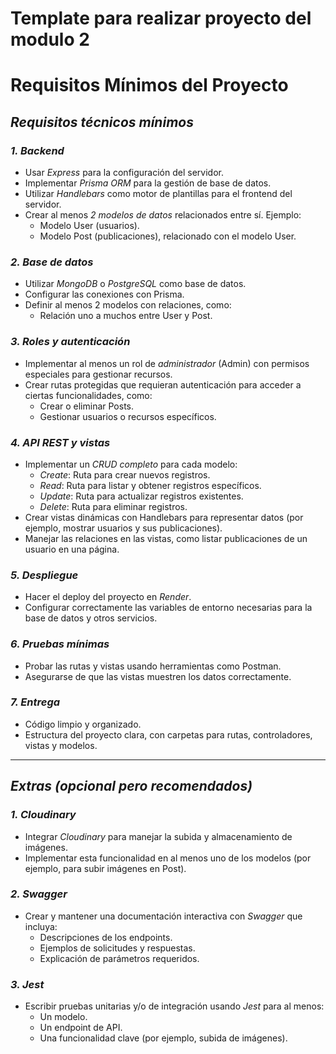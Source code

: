 # Template para realizar proyecto del modulo 2
# Requisitos Mínimos del Proyecto

## *Requisitos técnicos mínimos*

### *1. Backend*
- Usar *Express* para la configuración del servidor.
- Implementar *Prisma ORM* para la gestión de base de datos.
- Utilizar *Handlebars* como motor de plantillas para el frontend del servidor.
- Crear al menos *2 modelos de datos* relacionados entre sí. Ejemplo:
  - Modelo User (usuarios).
  - Modelo Post (publicaciones), relacionado con el modelo User.

### *2. Base de datos*
- Utilizar *MongoDB* o *PostgreSQL* como base de datos.
- Configurar las conexiones con Prisma.
- Definir al menos 2 modelos con relaciones, como:
  - Relación uno a muchos entre User y Post.

### *3. Roles y autenticación*
- Implementar al menos un rol de *administrador* (Admin) con permisos especiales para gestionar recursos.
- Crear rutas protegidas que requieran autenticación para acceder a ciertas funcionalidades, como:
  - Crear o eliminar Posts.
  - Gestionar usuarios o recursos específicos.

### *4. API REST y vistas*
- Implementar un *CRUD completo* para cada modelo:
  - *Create*: Ruta para crear nuevos registros.
  - *Read*: Ruta para listar y obtener registros específicos.
  - *Update*: Ruta para actualizar registros existentes.
  - *Delete*: Ruta para eliminar registros.
- Crear vistas dinámicas con Handlebars para representar datos (por ejemplo, mostrar usuarios y sus publicaciones).
- Manejar las relaciones en las vistas, como listar publicaciones de un usuario en una página.

### *5. Despliegue*
- Hacer el deploy del proyecto en *Render*.
- Configurar correctamente las variables de entorno necesarias para la base de datos y otros servicios.

### *6. Pruebas mínimas*
- Probar las rutas y vistas usando herramientas como Postman.
- Asegurarse de que las vistas muestren los datos correctamente.

### *7. Entrega*
- Código limpio y organizado.
- Estructura del proyecto clara, con carpetas para rutas, controladores, vistas y modelos.

---

## *Extras (opcional pero recomendados)*

### *1. Cloudinary*
- Integrar *Cloudinary* para manejar la subida y almacenamiento de imágenes.
- Implementar esta funcionalidad en al menos uno de los modelos (por ejemplo, para subir imágenes en Post).

### *2. Swagger*
- Crear y mantener una documentación interactiva con *Swagger* que incluya:
  - Descripciones de los endpoints.
  - Ejemplos de solicitudes y respuestas.
  - Explicación de parámetros requeridos.

### *3. Jest*
- Escribir pruebas unitarias y/o de integración usando *Jest* para al menos:
  - Un modelo.
  - Un endpoint de API.
  - Una funcionalidad clave (por ejemplo, subida de imágenes).
